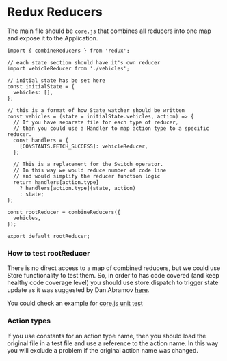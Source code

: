 # Redux Reducers

The main file should be `core.js` that combines all reducers into one map and expose it to the Application.

    import { combineReducers } from 'redux';

    // each state section should have it's own reducer
    import vehicleReducer from './vehicles';

    // initial state has be set here
    const initialState = {
      vehicles: [],
    };

    // this is a format of how State watcher should be written
    const vehicles = (state = initialState.vehicles, action) => {
      // If you have separate file for each type of reducer,
      // than you could use a Handler to map action type to a specific reducer.
      const handlers = {
        [CONSTANTS.FETCH_SUCCESS]: vehicleReducer,
      };

      // This is a replacement for the Switch operator.
      // In this way we would reduce number of code line
      // and would simplify the reducer function logic
      return handlers[action.type]
        ? handlers[action.type](state, action)
        : state;
    };

    const rootReducer = combineReducers({
      vehicles,
    });

    export default rootReducer;

### How to test rootReducer

There is no direct access to a map of combined reducers, but we could use Store functionality to test them.
So, in order to has code covered (and keep healthy code coverage level) you should use store.dispatch to trigger state update
as it was suggested by Dan Abramov [here](https://github.com/reduxjs/redux/issues/1412#issuecomment-184696008).

You could check an example for [core.js unit test](../../../tests/unit/store/reducers/core.test.js)

### Action types

If you use constants for an action type name,
then you should load the original file in a test file and use a reference to the action name.
In this way you will exclude a problem if the original action name was changed.